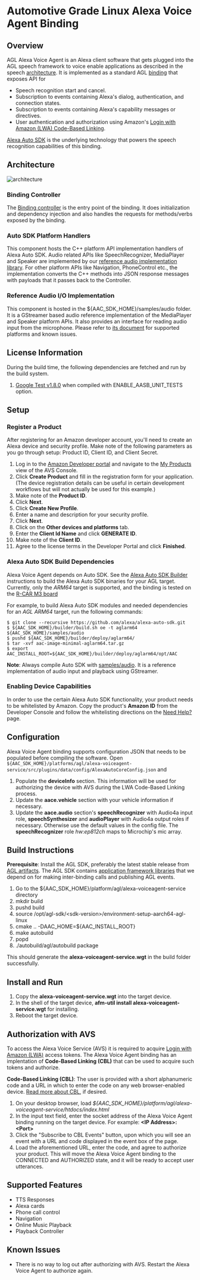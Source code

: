 # Automotive Grade Linux Alexa Voice Agent Binding

## Overview
AGL Alexa Voice Agent is an Alexa client software that gets plugged into the AGL speech framework to voice enable applications as described in the speech [architecture](https://confluence.automotivelinux.org/display/SPE/Speech+EG+Architecture). It is implemented as a standard AGL [binding](https://docs.automotivelinux.org/docs/en/master/apis_services/reference/af-main/1-afm-daemons.html) that exposes API for
* Speech recognition start and cancel.
* Subscription to events containing Alexa's dialog, authentication, and connection states.
* Subscription to events containing Alexa's capability messages or directives.
* User authentication and authorization using Amazon's [Login with Amazon (LWA) Code-Based Linking](https://developer.amazon.com/docs/login-with-amazon/minitoc-lwa-other-devices.html).

[Alexa Auto SDK](https://github.com/alexa/alexa-auto-sdk) is the underlying technology that powers the speech recognition capabilities of this binding.

## Architecture
![architecture](./assets/architecture.png)
### Binding Controller
The [Binding controller](./src/plugins/AlexaVoiceAgentApi.cpp) is the entry point of the binding. It does initialization and dependency injection and also handles the requests for methods/verbs exposed by the binding.

### Auto SDK Platform Handlers
This component hosts the C++ platform API implementation handlers of Alexa Auto SDK. Audio related APIs like SpeechRecognizer, MediaPlayer and Speaker are implemented by our [reference audio implementation library](../../../samples/audio/README.md). For other platform APIs like Navigation, PhoneControl etc., the implementation converts the C++ methods into JSON response messages with payloads that it passes back to the Controller.

### Reference Audio I/O Implementation
This component is hosted in the ${AAC_SDK_HOME}/samples/audio folder. It is a GStreamer based audio reference implementation of the MediaPlayer and Speaker platform APIs. It also provides an interface for reading audio input from the microphone. Please refer to [its document](../../../samples/audio/README.md) for supported platforms and known issues.

## License Information
During the build time, the following dependencies are fetched and run by the build system.
1. [Google Test v1.8.0](https://github.com/google/googletest) when compiled with ENABLE_AASB_UNIT_TESTS option.

## Setup
### Register a Product
After registering for an Amazon developer account, you'll need to create an Alexa device and security profile. Make note of the following parameters as you go through setup: Product ID, Client ID, and Client Secret.

1. Log in to the [Amazon Developer portal](https://developer.amazon.com) and navigate to the [My Products](https://developer.amazon.com/avs/home.html#/avs/home) view of the AVS Console.
2. Click **Create Product** and fill in the registration form for your application. (The device registration details can be useful in certain development workflows but will not actually be used for this example.)
3. Make note of the **Product ID**.
4. Click **Next**.
5. Click **Create New Profile**.
6. Enter a name and description for your security profile.
7. Click **Next**.
8. Click on the **Other devices and platforms** tab.
9. Enter the **Client Id Name** and click **GENERATE ID**.
8. Make note of the **Client ID**.
9. Agree to the license terms in the Developer Portal and click **Finished**.

### Alexa Auto SDK Build Dependencies
Alexa Voice Agent depends on Auto SDK. See the [Alexa Auto SDK Builder](../../../builder/README.md) instructions to build the Alexa Auto SDK binaries for your AGL target. Currently, only the *ARM64* target is supported, and the binding is tested on the [R-CAR M3 board](https://www.renesas.com/us/en/solutions/automotive/soc/r-car-m3.html)

For example, to build Alexa Auto SDK modules and needed dependencies for an *AGL ARM64* target, run the following commands:
```
$ git clone --recursive https://github.com/alexa/alexa-auto-sdk.git
$ ${AAC_SDK_HOME}/builder/build.sh oe -t aglarm64 ${AAC_SDK_HOME}/samples/audio
$ pushd ${AAC_SDK_HOME}/builder/deploy/aglarm64/
$ tar -xvf aac-image-minimal-aglarm64.tar.gz
$ export AAC_INSTALL_ROOT=${AAC_SDK_HOME}/builder/deploy/aglarm64/opt/AAC

```
**Note**: Always compile Auto SDK with [samples/audio](../../../samples/audio/README.md). It is a reference implementation of audio input and playback using GStreamer.

### Enabling Device Capabilities
In order to use the certain Alexa Auto SDK functionality, your product needs to be whitelisted by Amazon. Copy the product's **Amazon ID** from the Developer Console and follow the whitelisting directions on the [Need Help?](../../../NEED_HELP.md) page.

## Configuration
Alexa Voice Agent binding supports configuration JSON that needs to be populated before compiling the software.
Open `${AAC_SDK_HOME}/platforms/agl/alexa-voiceagent-service/src/plugins/data/config/AlexaAutoCoreConfig.json` and
1. Populate the **deviceInfo** section. This information will be used for authorizing the device with AVS during the LWA Code-Based Linking process.
2. Update the **aace.vehicle** section with your vehicle information if necessary.
3. Update the **aace.audio** section's **speechRecognizer** with Audio4a input role, **speechSynthesizer** and **audioPlayer** with Audio4a output roles if necessary. Otherwise use the default values in the config file. The **speechRecognizer** role *hw:ep812ch* maps to Microchip's mic array.

## Build Instructions
**Prerequisite**: Install the AGL SDK, preferably the latest stable release from [AGL artifacts](https://iot.bzh/download/public/2019/AGL_Images/). The AGL SDK contains [application framework libraries](https://docs.automotivelinux.org/docs/en/master/apis_services/reference/af-binder/reference-v3/func-api.html) that we depend on for making inter-binding calls and publishing AGL events.
1. Go to the ${AAC_SDK_HOME}/platform/agl/alexa-voiceagent-service directory
2. mkdir build
3. pushd build
4. source /opt/agl-sdk/\<sdk-version>/environment-setup-aarch64-agl-linux
5. cmake .. -DAAC_HOME=${AAC_INSTALL_ROOT}
6. make autobuild
7. popd
8. ./autobuild/agl/autobuild package

This should generate the **alexa-voiceagent-service.wgt** in the build folder successfully.

## Install and Run
1. Copy the **alexa-voiceagent-service.wgt** into the target device.
2. In the shell of the target device, **afm-util install alexa-voiceagent-service.wgt** for installing.
3. Reboot the target device.

## Authorization with AVS
To access the Alexa Voice Service (AVS) it is required to acquire [Login with Amazon (LWA)](https://developer.amazon.com/login-with-amazon) access tokens. The Alexa Voice Agent binding has an implentation of **Code-Based Linking (CBL)** that can be used to acquire such tokens and authorize.

**Code-Based Linking (CBL)**: The user is provided with a short alphanumeric code and a URL in which to enter the code on any web browser-enabled device. [Read more about CBL](https://developer.amazon.com/docs/alexa-voice-service/code-based-linking-other-platforms.html), if desired.

1. On your desktop browser, load *${AAC_SDK_HOME}/platform/agl/alexa-voiceagent-service/htdocs/index.html*
2. In the input text field, enter the socket address of the Alexa Voice Agent binding running on the target device. For example: **\<IP Address>:\<Port>**
3. Click the "Subscribe to CBL Events" button, upon which you will see an event with a URL and code displayed in the event box of the page.
4. Load the aforementioned URL, enter the code, and agree to authorize your product. This will move the Alexa Voice Agent binding to the CONNECTED and AUTHORIZED state, and it will be ready to accept user utterances.

## Supported Features

* TTS Responses
* Alexa cards
* Phone call control
* Navigation
* Online Music Playback
* Playback Controller

## Known Issues

* There is no way to log out after authorizing with AVS. Restart the Alexa Voice Agent to authorize again.
